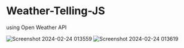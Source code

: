 # Weather-Telling-JS

using Open Weather API

![Screenshot 2024-02-24 013559](https://github.com/ArchProtios/Weather-Telling-JS/assets/99127122/9479d638-a567-4387-919b-8f4ba7d3c1f7)
![Screenshot 2024-02-24 013619](https://github.com/ArchProtios/Weather-Telling-JS/assets/99127122/4f8bf93b-e063-4cce-9746-3e77568550f8)
